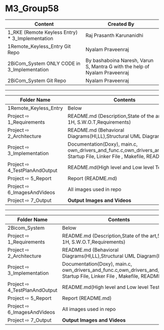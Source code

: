 # M3_Group58
| Content | Created By |
|---|---|
| 1_RKE (Remote Keyless Entry) * 3_Implementation | Raj Prasanth Karunanidhi |
| 1Remote_Keyless_Entry Git Repo | Nyalam Praveenraj |
| 2BiCom_System ONLY CODE in 3_Implementation | By bashaboina Naresh, Varun S, Mantra G with the help of Nyalam Praveenraj |
| 2BiCom_System Git Repo | Nyalam Praveenraj |


---

| Folder Name | Contents |
|---|---|
| 1Remote_Keyless_Entry | Below |
| Project ⇨ 1_Requirements | README.md (Description,State of the art,5W's & 1H, S.W.O.T,Requirements)  |
| Project ⇨ 2_Architecture | README.md (Behavioral Diagrams(Hl,LL),Structural UML Diagram(Hl,LL)) |
| Project ⇨ 3_Implementation | Documentation(Doxy), main.c, own_drivers_and_func.c,own_drivers_and_func.h, Startup File, Linker File , Makefile, README.md |
| Project ⇨ 4_TestPlanAndOutput | README.md(High level and Low level Test plan) |
| Project ⇨ 5_Report | Report (README.md) |
| Project ⇨ 6_ImagesAndVideos | All images used in repo |
| Project ⇨ 7_Output | __Output Images and Videos__ |

---

| Folder Name | Contents |
|---|---|
| 2Bicom_System | Below |
| Project ⇨ 1_Requirements | README.md (Description,State of the art,5W's & 1H, S.W.O.T,Requirements)  |
| Project ⇨ 2_Architecture | README.md (Behavioral Diagrams(Hl,LL),Structural UML Diagram(Hl,LL)) |
| Project ⇨ 3_Implementation | Documentation(Doxy), main.c, own_drivers_and_func.c,own_drivers_and_func.h, Startup File, Linker File , Makefile, README.md |
| Project ⇨ 4_TestPlanAndOutput | README.md(High level and Low level Test plan) |
| Project ⇨ 5_Report | Report (README.md) |
| Project ⇨ 6_ImagesAndVideos | All images used in repo |
| Project ⇨ 7_Output | __Output Images and Videos__ |
